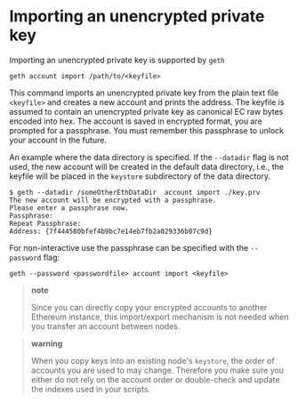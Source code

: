 Importing an unencrypted private key
====================================

Importing an unencrypted private key is supported by `geth`

``` {.sourceCode .bash}
geth account import /path/to/<keyfile>
```

This command imports an unencrypted private key from the plain text file
`<keyfile>` and creates a new account and prints the address. The
keyfile is assumed to contain an unencrypted private key as canonical EC
raw bytes encoded into hex. The account is saved in encrypted format,
you are prompted for a passphrase. You must remember this passphrase to
unlock your account in the future.

An example where the data directory is specified. If the `--datadir`
flag is not used, the new account will be created in the default data
directory, i.e., the keyfile will be placed in the `keystore`
subdirectory of the data directory.

``` {.sourceCode .bash}
$ geth --datadir /someOtherEthDataDir  account import ./key.prv
The new account will be encrypted with a passphrase.
Please enter a passphrase now.
Passphrase:
Repeat Passphrase:
Address: {7f444580bfef4b9bc7e14eb7fb2a029336b07c9d}
```

For non-interactive use the passphrase can be specified with the
`--password` flag:

``` {.sourceCode .bash}
geth --password <passwordfile> account import <keyfile>
```

> **note**
>
> Since you can directly copy your encrypted accounts to another
> Ethereum instance, this import/export mechanism is not needed when you
> transfer an account between nodes.

> **warning**
>
> When you copy keys into an existing node's `keystore`, the order of
> accounts you are used to may change. Therefore you make sure you
> either do not rely on the account order or double-check and update the
> indexes used in your scripts.
